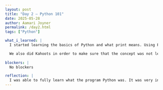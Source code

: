 ```yaml
---
layout: post
title: "Day 2 – Python 101"
date: 2025-05-28
author: Aamari Joyner
permalink: /day2.html
tags: ["Python"]

what_i_learned: |
  I started learning the basics of Python and what print means. Using Python I was also able to learn what strings are and how they coincide with print. Today was a big day of learning because I also learned about the Advanced operaters. Basic operaters,and the Numbers in Python.

  We also did Kahoots in order to make sure that the concept was not learned but also well understood.
  
blockers: |
  No blockers

reflection: |
  I was able to fully learn what the program Python was. It was very intriguing to learn how proficient and helpful the tool was while working in our breakout rooms. I cant wait to continue learning more about the functions this great and simple tool does.
---
```


